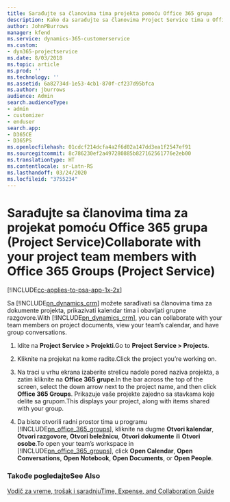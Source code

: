 ```yaml
---
title: Sarađujte sa članovima tima projekta pomoću Office 365 grupa
description: Kako da sarađujte sa članovima Project Service tima u Office 365 grupama
author: JohnPBurrows
manager: kfend
ms.service: dynamics-365-customerservice
ms.custom:
- dyn365-projectservice
ms.date: 8/03/2018
ms.topic: article
ms.prod: ''
ms.technology: ''
ms.assetid: 6a82734d-1e53-4cb1-870f-cf237d95bfca
ms.author: jburrows
audience: Admin
search.audienceType:
- admin
- customizer
- enduser
search.app:
- D365CE
- D365PS
ms.openlocfilehash: 01cdcf214dcfa4a2f6d02a147dd3ea1f2547ef91
ms.sourcegitcommit: 8c786230ef2a497280885b827162561776e2eb00
ms.translationtype: HT
ms.contentlocale: sr-Latn-RS
ms.lasthandoff: 03/24/2020
ms.locfileid: "3755234"
---
```

# <a name="collaborate-with-your-project-team-members-with-office-365-groups-project-service"></a><span data-ttu-id="bdbb0-103">Sarađujte sa članovima tima za projekat pomoću Office 365 grupa (Project Service)</span><span class="sxs-lookup"><span data-stu-id="bdbb0-103">Collaborate with your project team members with Office 365 Groups (Project Service)</span></span>

[!INCLUDE[cc-applies-to-psa-app-1x-2x](../includes/cc-applies-to-psa-app-1x-2x.md)]

<span data-ttu-id="bdbb0-104">Sa [!INCLUDE[pn_dynamics_crm](../includes/pn-dynamics-crm.md)] možete sarađivati sa članovima tima za dokumente projekta, prikazivati kalendar tima i obavljati grupne razgovore.</span><span class="sxs-lookup"><span data-stu-id="bdbb0-104">With [!INCLUDE[pn_dynamics_crm](../includes/pn-dynamics-crm.md)], you can collaborate with your team members on project documents, view your team’s calendar, and have group conversations.</span></span>  
  
1. <span data-ttu-id="bdbb0-105">Idite na **Project Service > Projekti**.</span><span class="sxs-lookup"><span data-stu-id="bdbb0-105">Go to **Project Service > Projects**.</span></span>  
  
2. <span data-ttu-id="bdbb0-106">Kliknite na projekat na kome radite.</span><span class="sxs-lookup"><span data-stu-id="bdbb0-106">Click the project you’re working on.</span></span>  
  
3. <span data-ttu-id="bdbb0-107">Na traci u vrhu ekrana izaberite strelicu nadole pored naziva projekta, a zatim kliknite na **Office 365 grupe**.</span><span class="sxs-lookup"><span data-stu-id="bdbb0-107">In the bar across the top of the screen, select the down arrow next to the project name, and then click **Office 365 Groups**.</span></span> <span data-ttu-id="bdbb0-108">Prikazuje vaše projekte zajedno sa stavkama koje delite sa grupom.</span><span class="sxs-lookup"><span data-stu-id="bdbb0-108">This displays your project, along with items shared with your group.</span></span>  
  
4. <span data-ttu-id="bdbb0-109">Da biste otvorili radni prostor tima u programu [!INCLUDE[pn_office_365_groups](../includes/pn-office-365-groups.md)], kliknite na dugme **Otvori kalendar**, **Otvori razgovore**, **Otvori beležnicu**, **Otvori dokumente** ili **Otvori osobe**.</span><span class="sxs-lookup"><span data-stu-id="bdbb0-109">To open your team’s workspace in [!INCLUDE[pn_office_365_groups](../includes/pn-office-365-groups.md)], click **Open Calendar**, **Open Conversations**, **Open Notebook**, **Open Documents**, or **Open People**.</span></span>  
  
### <a name="see-also"></a><span data-ttu-id="bdbb0-110">Takođe pogledajte</span><span class="sxs-lookup"><span data-stu-id="bdbb0-110">See Also</span></span>  
 [<span data-ttu-id="bdbb0-111">Vodič za vreme, trošak i saradnju</span><span class="sxs-lookup"><span data-stu-id="bdbb0-111">Time, Expense, and Collaboration Guide</span></span>](../project-service/time-expense-collaboration-guide.md)

